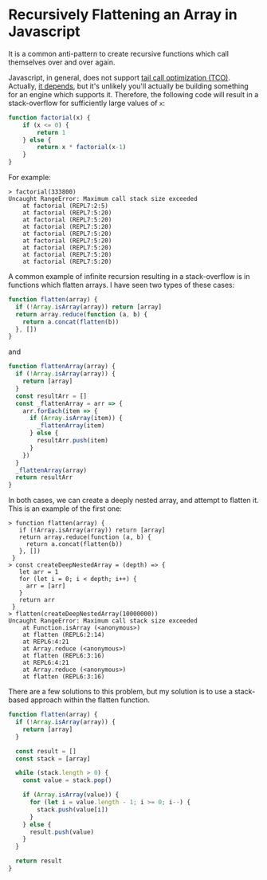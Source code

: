 Recursively Flattening an Array in Javascript
============================================

It is a common anti-pattern to create recursive functions which call themselves over and over again.

Javascript, in general, does not support [tail call optimization (TCO)](https://en.wikipedia.org/wiki/Tail_call). Actually, [it depends](https://stackoverflow.com/a/54721813), but it's unlikely you'll actually be building something for an engine which supports it. Therefore, the following code will result in a stack-overflow for sufficiently large values of `x`:

```javascript
function factorial(x) {
    if (x <= 0) {
        return 1
    } else {
        return x * factorial(x-1)
    }
}
```

For example:

```
> factorial(333800)
Uncaught RangeError: Maximum call stack size exceeded
    at factorial (REPL7:2:5)
    at factorial (REPL7:5:20)
    at factorial (REPL7:5:20)
    at factorial (REPL7:5:20)
    at factorial (REPL7:5:20)
    at factorial (REPL7:5:20)
    at factorial (REPL7:5:20)
    at factorial (REPL7:5:20)
    at factorial (REPL7:5:20)
```

A common example of infinite recursion resulting in a stack-overflow is in functions which flatten arrays. I have seen two types of these cases:

```javascript
function flatten(array) {
  if (!Array.isArray(array)) return [array]
  return array.reduce(function (a, b) {
    return a.concat(flatten(b))
  }, [])
}
```
and
```javascript
function flattenArray(array) {
  if (!Array.isArray(array)) {
    return [array]
  }
  const resultArr = []
  const _flattenArray = arr => {
    arr.forEach(item => {
      if (Array.isArray(item)) {
        _flattenArray(item)
      } else {
        resultArr.push(item)
      }
    })
  }
  _flattenArray(array)
  return resultArr
}
```

In both cases, we can create a deeply nested array, and attempt to flatten it. This is an example of the first one:

```
> function flatten(array) {
   if (!Array.isArray(array)) return [array]
   return array.reduce(function (a, b) {
     return a.concat(flatten(b))
   }, [])
 }
> const createDeepNestedArray = (depth) => {
   let arr = 1
   for (let i = 0; i < depth; i++) {
     arr = [arr]
   }
   return arr
 }
> flatten(createDeepNestedArray(10000000))
Uncaught RangeError: Maximum call stack size exceeded
    at Function.isArray (<anonymous>)
    at flatten (REPL6:2:14)
    at REPL6:4:21
    at Array.reduce (<anonymous>)
    at flatten (REPL6:3:16)
    at REPL6:4:21
    at Array.reduce (<anonymous>)
    at flatten (REPL6:3:16)
```

There are a few solutions to this problem, but my solution is to use a stack-based approach within the flatten function.

```javascript
function flatten(array) {
  if (!Array.isArray(array)) {
    return [array]
  }

  const result = []
  const stack = [array]

  while (stack.length > 0) {
    const value = stack.pop()

    if (Array.isArray(value)) {
      for (let i = value.length - 1; i >= 0; i--) {
        stack.push(value[i])
      }
    } else {
      result.push(value)
    }
  }

  return result
}
```
